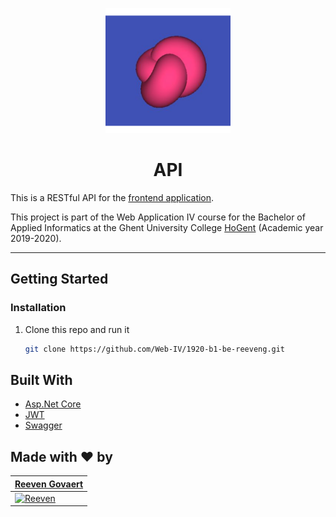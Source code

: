 <p align="center"><img src="./logo/android-chrome-256x256.png" width="200px"/></p>

<h1 align="center">API</h1>


This is a RESTful API for the [frontend application](https://github.com/Web-IV/1920-b1-fe-reeveng).

This project is part of the Web Application IV course for the Bachelor of Applied Informatics at the Ghent University College [HoGent](https://www.hogent.be/en/) (Academic year 2019-2020).

---

## Getting Started

### Installation

1. Clone this repo and run it

   ```bash
   git clone https://github.com/Web-IV/1920-b1-be-reeveng.git
   ```

## Built With

- [Asp.Net Core](https://dotnet.microsoft.com/apps/aspnet)
- [JWT](https://jwt.io)
- [Swagger](https://swagger.io/)


## Made with :heart: by
| <a href="https://github.com/reeveng" target="_blank">**Reeven Govaert**</a> | 
| --- | 
| [![Reeven](https://avatars3.githubusercontent.com/u/36441093?s=200)](https://github.com/reeveng)|
